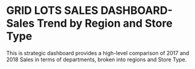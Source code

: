 # GRID LOTS SALES DASHBOARD-Sales Trend by Region and Store Type 
This is strategic dashboard provides a high-level comparison of 2017 and 2018 Sales in terms of departments,
broken into regions and Store Type. 
